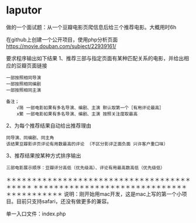 # laputor
做的一个面试题：从一个豆瓣电影页爬信息后给三个推荐电影。大概用时6h

在github上创建一个公开项目，使用php分析页面 https://movie.douban.com/subject/22939161/

要求程序输出如下结果
1、推荐三部与指定页面有某种匹配关系的电影，并给出相应的豆瓣页面链接

	一部按照相同导演 
	一部按照相同编剧
	一部按照相同主演

	备注；
		√简 一部电影如果有多名导演、编剧、主演 默认取第一个［有用评论最高］
		x繁 一部电影如果有多名导演、编剧、主演 按照关注度取最高

2、为每个推荐结果自动给出推荐理由

	同导演、同编剧、同主角 
	该结果豆瓣影评页评论有用数最高的评论 （不区分影评正面负面 兴许客户重口味）

3、推荐结果按某种方式排序输出
	
	三部电影展示顺序：豆瓣评分高低（优先级高）、评论有用最高数高低（优先级低）

＊＊＊＊＊＊＊＊＊＊＊＊＊＊＊＊＊＊＊＊＊＊＊＊＊＊＊＊＊＊＊＊＊＊＊＊＊＊＊＊＊
＊＊＊＊＊＊＊＊＊＊＊＊＊＊＊＊＊＊＊＊＊＊＊＊＊＊＊＊＊＊＊＊＊＊＊＊＊＊＊＊＊
说明：刚开始用mac开发，这是mac上写的第一个小项目。目前只支持safari，还没有做更多的兼容。

单一入口文件：index.php
